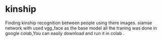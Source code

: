 # kinship
Finding kinship recognition between people using there images.
siamse network with used vgg_face as the base model all the traning was done in google colab,You can easily download and run it in colab .

